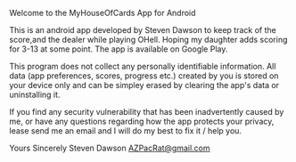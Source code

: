 Welcome to the MyHouseOfCards App for Android

This is an android app developed by Steven Dawson to keep track of the score,and the dealer while playing OHell.  Hoping my daughter adds scoring for 3-13 at some point.  The app is available on Google Play.

This program does not collect any personally identifiable information.  All data (app preferences, scores, progress etc.) created by you is stored on your device only and can be simpley erased by clearing the app's data or uninstalling it.

If you find any security vulnerability that has been inadvertently caused by me, or have any questions regarding how the app protects your privacy, lease send me an email and I will do my best to fix it / help you.

Yours Sincerely
Steven Dawson
AZPacRat@gmail.com

